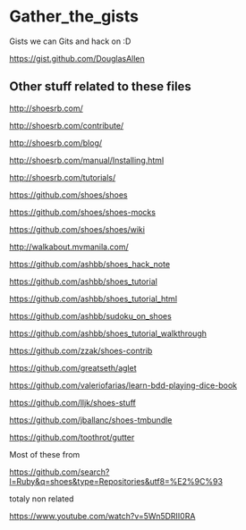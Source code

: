 # Gather_the_gists
Gists we can Gits and hack on :D

https://gist.github.com/DouglasAllen

## Other stuff related to these files

http://shoesrb.com/

http://shoesrb.com/contribute/

http://shoesrb.com/blog/

http://shoesrb.com/manual/Installing.html

http://shoesrb.com/tutorials/

https://github.com/shoes/shoes

https://github.com/shoes/shoes-mocks

https://github.com/shoes/shoes/wiki

http://walkabout.mvmanila.com/

https://github.com/ashbb/shoes_hack_note

https://github.com/ashbb/shoes_tutorial

https://github.com/ashbb/shoes_tutorial_html

https://github.com/ashbb/sudoku_on_shoes

https://github.com/ashbb/shoes_tutorial_walkthrough

https://github.com/zzak/shoes-contrib

https://github.com/greatseth/aglet

https://github.com/valeriofarias/learn-bdd-playing-dice-book

https://github.com/lljk/shoes-stuff

https://github.com/jballanc/shoes-tmbundle

https://github.com/toothrot/gutter

Most of these from 

https://github.com/search?l=Ruby&q=shoes&type=Repositories&utf8=%E2%9C%93

totaly non related

https://www.youtube.com/watch?v=5Wn5DRII0RA
